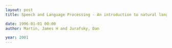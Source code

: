 ```yaml
---
layout: post
title: Speech and Language Processing - An introduction to natural language processing

date: 1996-01-01 00:00
author: Martin, James H and Jurafsky, Dan

year: 2001
---
```



